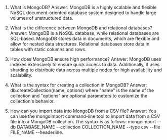 

1. What is MongoDB?
Answer: MongoDB is a highly scalable and flexible NoSQL document-oriented database system designed to handle large volumes of unstructured data.

2. What is the difference between MongoDB and relational databases?
Answer: MongoDB is a NoSQL database, while relational databases are SQL-based. MongoDB stores data in documents, which are flexible and allow for nested data structures. Relational databases store data in tables with static columns and rows.

3. How does MongoDB ensure high performance?
Answer: MongoDB uses indexes extensively to ensure quick access to data. Additionally, it uses sharding to distribute data across multiple nodes for high availability and scalability.

4. What is the syntax for creating a collection in MongoDB?
Answer: db.createCollection(name, options) where "name" is the name of the collection and "options" are optional parameters to customize the collection's behavior.

5. How can you import data into MongoDB from a CSV file?
Answer: You can use the mongoimport command-line tool to import data from a CSV file into a MongoDB collection. The syntax is as follows: mongoimport --db DATABASE_NAME --collection COLLECTION_NAME --type csv --file FILE_NAME --headerline.